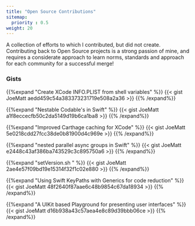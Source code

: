 ```yaml
---
title: "Open Source Contributions"
sitemap:
  priority : 0.5
weight: 20
---
```

<p>A collection of efforts to which I contributed, but did not create. Contributing back to Open Source projects is a strong passion of mine, and requires a considerate approach to learn norms, standards and approach for each community for a successful merge!</p>

### Gists

{{%expand "Create XCode INFO.PLIST from shell variables" %}}
{{< gist JoeMatt aedd459c54a383373231719e508a2a36 >}}
{{% /expand%}}

{{%expand "Nestable Codable's in Swift" %}}
{{< gist JoeMatt a1f8eccecfb50c2da5149d19b6ca1ba8 >}}
{{% /expand%}}

{{%expand "Improved Carthage caching for XCode" %}}
{{< gist JoeMatt 5e0218cdd27fcc38de0b81900d4c969e >}}
{{% /expand%}}

{{%expand "nested parallel async groups in Swift" %}}
{{< gist JoeMatt e2448c43af386ba743529c3c895750a6 >}}
{{% /expand%}}

{{%expand "setVersion.sh " %}}
{{< gist JoeMatt 2ae4e57f09bd19e15314f32f1c02e880 >}}
{{% /expand%}}

{{%expand "Using Swift KeyPaths with Generics for code reduction" %}}
{{< gist JoeMatt 48f2640f87aae6c48b9854c67da18934 >}}
{{% /expand%}}

{{%expand "A UIKit based Playground for presenting user interfaces" %}}
{{< gist JoeMatt d16b938a43c57aea4e8c89d39bbb06ce >}}
{{% /expand%}}
